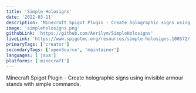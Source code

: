 ```yaml
---
title: 'Simple Holosigns'
date: '2022-03-11'
description: 'Minecraft Spigot Plugin - Create holographic signs using invisible armour stands with simple commands.'
image: 'simpleholosigns.png'
githubLink: 'https://github.com/Aerilym/SimpleHolosigns'
liveLink: 'https://www.spigotmc.org/resources/simple-holosigns.100572/'
primaryTags: ['creator']
secondaryTags: ['openSource', 'maintainer']
languages: ['java']
platforms: ['minecraft']
---
```


Minecraft Spigot Plugin - Create holographic signs using invisible armour stands with simple commands.
